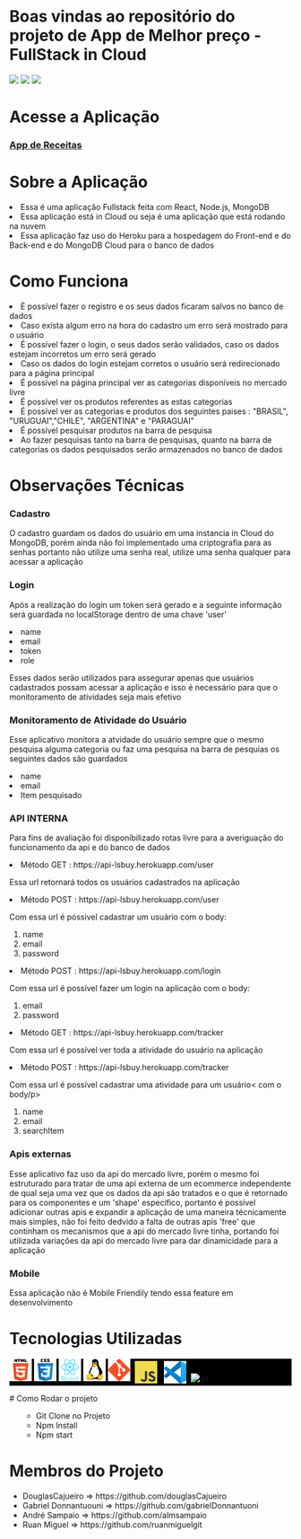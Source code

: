 

# Boas vindas ao repositório do projeto de App de Melhor preço - FullStack in Cloud

<img src="https://media.giphy.com/media/t7Rm0HO2QWr8VrWRVR/giphy.gif" />  
<img src="https://media.giphy.com/media/0lHC6XqX4Vokt58yJC/giphy.gif" />  
<img src="https://media.giphy.com/media/t7Rm0HO2QWr8VrWRVR/giphy.gif" />  

# Acesse a Aplicação
<a href="https://react-lsbuy.herokuapp.com/"><h3> App de Receitas</h3> </a>

# Sobre a Aplicação
<li> Essa é uma aplicação Fullstack feita com React, Node.js, MongoDB</li>
<li> Essa aplicação está in Cloud ou seja é uma aplicação que está rodando na nuvem</li>
<li> Essa aplicação faz uso do Heroku para a hospedagem do Front-end e do Back-end e do MongoDB Cloud para o banco de dados</li>

# Como Funciona
<li> È possível fazer o registro e os seus dados ficaram salvos no banco de dados</li>
<li> Caso exista algum erro na hora do cadastro um erro será mostrado para o usuário </li>
<li> É possível fazer o login, o seus dados serão validados, caso os dados estejam incorretos um erro será gerado</li>
<li> Caso os dados do login estejam corretos o usuário será redirecionado para a página principal</li>
<li> É possível na página principal ver as categorias disponíveis no mercado livre</li>
<li> É possível ver os produtos referentes as estas categorias</li>
<li> É possível ver as categorias e produtos dos seguintes paises : "BRASIL", "URUGUAI","CHILE", "ARGENTINA" e "PARAGUAI"</li>
<li> É possível pesquisar produtos na barra de pesquisa</li>
<li> Ao fazer pesquisas tanto na barra de pesquisas, quanto na barra de categorias os dados pesquisados serão armazenados no banco de dados </li>

# Observações Técnicas
  
<h3> Cadastro </h3>
  <p> O cadastro guardam os dados do usuário em uma instancia in Cloud do MongoDB, porém ainda não foi implementado  uma criptografia para as senhas portanto não utilize uma
  senha real, utilize uma senha qualquer para acessar a aplicação</p>

<h3> Login </h3>
  <p> Após a realização do login um token será gerado e a seguinte informação será guardada no localStorage dentro de uma chave 'user'</p>
  <li> name</li>
  <li>email</li>
  <li>token</li>
  <li>role</li>
<p> Esses dados serão utilizados para assegurar apenas que usuários cadastrados possam acessar a aplicação e isso é necessário para que o monitoramento de atividades 
seja mais efetivo</li>

<h3>Monitoramento de Atividade do Usuário</h3>
<p> Esse aplicativo monitora a atvidade do usuário sempre que o mesmo pesquisa alguma categoria ou faz uma pesquisa na barra de pesquias os seguintes dados são guardados</p>
  <li>name</li>
  <li>email</li>
  <li>Item pesquisado</li>
  
<h3> API INTERNA </h3>
<p> Para fins de avaliação foi disponibilizado rotas livre para a averiguação do funcionamento da api e do banco de dados</p>
<li> Método GET : https://api-lsbuy.herokuapp.com/user</li>
<p> Essa url retornará todos os usuários cadastrados na aplicação<p/>
<li> Método POST : https://api-lsbuy.herokuapp.com/user</li>
<p> Com essa url é póssivel cadastrar um usuário com o body:</p>
<ol> 
<li> name</li>
<li> email</li>
<li> password</li>
</ol>
<li> Método POST : https://api-lsbuy.herokuapp.com/login </li>
<p> Com essa url é possível fazer um login na aplicação com o body:</p>
<ol>
<li> email</li>
<li> password</li>
</ol>
<li> Método GET : https://api-lsbuy.herokuapp.com/tracker</li>
<p> Com essa url é possível ver toda a atividade do usuário na aplicação</li>
<li> Método POST : https://api-lsbuy.herokuapp.com/tracker</li>
<p> Com essa url é possível cadastrar uma atividade para um usuário< com o body/p>
<ol> 
<li> name</li>
<li> email</li>
<li> searchItem</li>
</ol>



<h3> Apis externas</h3>
<p> Esse aplicativo faz uso da api do mercado livre, porém o mesmo foi estruturado para tratar de uma api externa de um ecommerce independente de qual seja uma vez 
que os dados da api são tratados e o que é retornado para os componentes e um 'shape' especifico, portanto é possível adicionar outras apis e expandir a aplicação de uma maneira 
técnicamente mais simples, não foi feito dedvido a falta de outras apis 'free' que continham os mecanismos que a api do mercado livre tinha, portando foi utilizada variações da api do mercado livre para 
dar dinamicidade para a aplicação</p>

<h3> Mobile </h3>
  <p> Essa aplicação não é Mobile Friendily tendo essa feature em desenvolvimento</p>
  

  
# Tecnologias Utilizadas
<p align="center">
 <div style="background-color:black">
<img src="https://raw.githubusercontent.com/devicons/devicon/master/icons/html5/html5-original-wordmark.svg" alt="html5" style="max-width:100%;" width="40" height="40">
<img src="https://raw.githubusercontent.com/devicons/devicon/master/icons/css3/css3-original-wordmark.svg" alt="css3" style="max-width:100%;" width="40" height="40">
<img src="https://raw.githubusercontent.com/devicons/devicon/master/icons/react/react-original-wordmark.svg" alt="react" style="max-width:100%;" width="40" height="40">
<img src="https://raw.githubusercontent.com/devicons/devicon/master/icons/linux/linux-original.svg" alt="linux" style="max-width:100%;" width="40" height="40">
<img src="https://raw.githubusercontent.com/devicons/devicon/master/icons/git/git-original.svg" alt="git" style="max-width:100%;" width="40" height="40">
<img src="https://raw.githubusercontent.com/github/explore/80688e429a7d4ef2fca1e82350fe8e3517d3494d/topics/javascript/javascript.png" alt="Javascript" height="40" style="vertical-align:top; margin:4px">
<img src="https://raw.githubusercontent.com/github/explore/80688e429a7d4ef2fca1e82350fe8e3517d3494d/topics/visual-studio-code/visual-studio-code.png" alt="VS Code" height="40" style="vertical-align:top; margin:4px">
<img src="https://cdn-media-1.freecodecamp.org/images/1*FDNeKIUeUnf0XdqHmi7nsw.png" alt="git" style="max-width:100%;" width="40" height="40">


</p>
</div>
# Como Rodar o projeto
<ol>
  <ul>
  <li> Git Clone no Projeto</li>
  <li> Npm Install</li>
  <li> Npm start</li>
 </ul>
 </ol>

# Membros do Projeto
<ul>
  <li>DouglasCajueiro => https://github.com/douglasCajueiro </li>
  <li>Gabriel Donnantuouni => https://github.com/gabrielDonnantuoni</li>
  <li>André Sampaio => https://github.com/almsampaio</li>
  <li>Ruan Miguel => https://github.com/ruanmiguelgit</li>
</ul>


  





  
